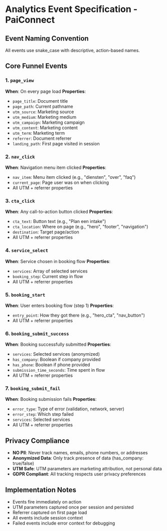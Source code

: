 # Analytics Event Specification - PaiConnect

## Event Naming Convention
All events use snake_case with descriptive, action-based names.

## Core Funnel Events

### 1. `page_view`
**When**: On every page load
**Properties**:
- `page_title`: Document title
- `page_path`: Current pathname
- `utm_source`: Marketing source
- `utm_medium`: Marketing medium  
- `utm_campaign`: Marketing campaign
- `utm_content`: Marketing content
- `utm_term`: Marketing term
- `referrer`: Document referrer
- `landing_path`: First page visited in session

### 2. `nav_click`
**When**: Navigation menu item clicked
**Properties**:
- `nav_item`: Menu item clicked (e.g., "diensten", "over", "faq")
- `current_page`: Page user was on when clicking
- All UTM + referrer properties

### 3. `cta_click`
**When**: Any call-to-action button clicked
**Properties**:
- `cta_text`: Button text (e.g., "Plan een intake")
- `cta_location`: Where on page (e.g., "hero", "footer", "navigation")
- `destination`: Target page/action
- All UTM + referrer properties

### 4. `service_select`
**When**: Service chosen in booking flow
**Properties**:
- `services`: Array of selected services
- `booking_step`: Current step in flow
- All UTM + referrer properties

### 5. `booking_start`
**When**: User enters booking flow (step 1)
**Properties**:
- `entry_point`: How they got there (e.g., "hero_cta", "nav_button")
- All UTM + referrer properties

### 6. `booking_submit_success`
**When**: Booking successfully submitted
**Properties**:
- `services`: Selected services (anonymized)
- `has_company`: Boolean if company provided
- `has_phone`: Boolean if phone provided
- `submission_time_seconds`: Time spent in flow
- All UTM + referrer properties

### 7. `booking_submit_fail`
**When**: Booking submission fails
**Properties**:
- `error_type`: Type of error (validation, network, server)
- `error_step`: Which step failed
- `services`: Selected services
- All UTM + referrer properties

## Privacy Compliance
- **NO PII**: Never track names, emails, phone numbers, or addresses
- **Anonymized Data**: Only track presence of data (has_company: true/false)
- **UTM Safe**: UTM parameters are marketing attribution, not personal data
- **GDPR Compliant**: All tracking respects user privacy preferences

## Implementation Notes
- Events fire immediately on action
- UTM parameters captured once per session and persisted
- Referrer captured on first page load
- All events include session context
- Failed events include error context for debugging